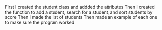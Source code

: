 First I created the student class and addded the attributes
Then I created the function to add a student, search for a student, and sort students by score
Then I made the list of students 
Then made an example of each one to make sure the program worked
